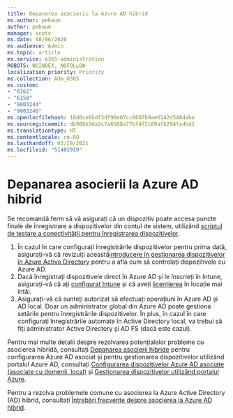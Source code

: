 ```yaml
---
title: Depanarea asocierii la Azure AD hibrid
ms.author: pebaum
author: pebaum
manager: scotv
ms.date: 08/06/2020
ms.audience: Admin
ms.topic: article
ms.service: o365-administration
ROBOTS: NOINDEX, NOFOLLOW
localization_priority: Priority
ms.collection: Adm_O365
ms.custom:
- "6162"
- "6158"
- "9003244"
- "9003246"
ms.openlocfilehash: 18d0ce6bdf3df96e07cc6607b9ae6142d548dabe
ms.sourcegitcommit: db908b3da2c7a6508a77bf4f2c80afb294fadbd1
ms.translationtype: HT
ms.contentlocale: ro-RO
ms.lasthandoff: 03/29/2021
ms.locfileid: "51401919"
---
```

# <a name="troubleshoot-hybrid-azure-ad-join"></a>Depanarea asocierii la Azure AD hibrid

Se recomandă ferm să vă asigurați că un dispozitiv poate accesa puncte finale de înregistrare a dispozitivelor din contul de sistem, utilizând [scriptul de testare a conectivității pentru înregistrarea dispozitivelor](https://docs.microsoft.com/samples/azure-samples/testdeviceregconnectivity/testdeviceregconnectivity/).

1. În cazul în care configurați înregistrările dispozitivelor pentru prima dată, asigurați-vă că revizuiți această[introducere în gestionarea dispozitivelor în Azure Active Directory](https://docs.microsoft.com/samples/azure-samples/testdeviceregconnectivity/testdeviceregconnectivity/) pentru a afla cum să controlați dispozitivele cu Azure AD.
1. Dacă înregistrați dispozitivele direct în Azure AD și le înscrieți în Intune, asigurați-vă că ați [configurat Intune](https://docs.microsoft.com/mem/intune/enrollment/device-enrollment?WT.mc_id=Portal-Microsoft_Azure_Support) și că aveți [licențierea](https://docs.microsoft.com/mem/intune/fundamentals/licenses-assign?WT.mc_id=Portal-Microsoft_Azure_Support) în locație mai întâi.
1. Asigurați-vă că sunteți autorizat să efectuați operațiuni în Azure AD și AD local. Doar un administrator global din Azure AD poate gestiona setările pentru înregistrările dispozitivelor. În plus, în cazul în care configurați înregistrările automate în Active Directory local, va trebui să fiți administrator Active Directory și AD FS (dacă este cazul).

Pentru mai multe detalii despre rezolvarea potențialelor probleme cu asocierea hibridă, consultați [Depanarea asocierii hibride](https://docs.microsoft.com/azure/active-directory/devices/troubleshoot-hybrid-join-windows-current) pentru configurarea Azure AD asociat și pentru gestionarea dispozitivelor utilizând portalul Azure AD, consultați [Configurarea dispozitivelor Azure AD asociate (asociate cu domenii, local)](https://docs.microsoft.com/azure/active-directory/devices/hybrid-azuread-join-plan?WT.mc_id=Portal-Microsoft_Azure_Support) și [Gestionarea dispozitivelor utilizând portalul Azure](https://docs.microsoft.com/azure/active-directory/devices/device-management-azure-portal?WT.mc_id=Portal-Microsoft_Azure_Support).

Pentru a rezolva problemele comune cu asocierea la Azure Active Directory (AD) hibrid, consultați [Întrebări frecvente despre asocierea la Azure AD hibrid](https://docs.microsoft.com/azure/active-directory/devices/faq#hybrid-azure-ad-join-faq).
